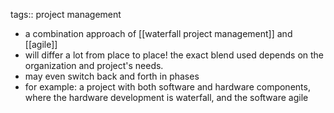 tags:: project management

- a combination approach of [[waterfall project management]] and [[agile]]
- will differ a lot from place to place! the exact blend used depends on the organization and project's needs.
- may even switch back and forth in phases
- for example: a project with both software and hardware components, where the hardware development is waterfall, and the software agile